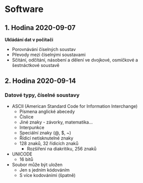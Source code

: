 # Software

## 1. Hodina 2020-09-07

**Ukládání dat v počítači**

- Porovnávání číselných soustav
- Převody mezi číselnými soustavami
- Sčitání, odčítání, násobení a dělení ve dvojkové, osmičkové a šestnáctkové soustavě

## 2. Hodina 2020-09-14

### Datové typy, číselné soustavy

- ASCII (American Standard Code for Information Interchange)
	- Písmena anglické abecedy
	- Číslice
	- Jiné znaky - závorky, matematika...
	- Interpunkce
	- Speciální znaky (@, $, ~)
	- Řídicí netisknutelné znaky
	- 128 znaků, 32 řídicích znaků
		- Rozšíření na diakritiku, 256 znaků
- UNICODE
	- 16 bitů
- Soubor může být uložen
	- Jen s jedním kódováním
	- S více kodováními (špatně)